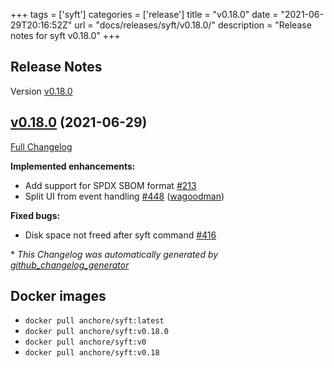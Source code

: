 +++
tags = ['syft']
categories = ['release']
title = "v0.18.0"
date = "2021-06-29T20:16:52Z"
url = "docs/releases/syft/v0.18.0/"
description = "Release notes for syft v0.18.0"
+++

## Release Notes

Version [v0.18.0](https://github.com/anchore/syft/releases/tag/v0.18.0)

## [v0.18.0](https://github.com/anchore/syft/tree/v0.18.0) (2021-06-29)

[Full Changelog](https://github.com/anchore/syft/compare/v0.17.1...v0.18.0)

**Implemented enhancements:**

- Add support for SPDX SBOM format [\#213](https://github.com/anchore/syft/issues/213)
- Split UI from event handling [\#448](https://github.com/anchore/syft/pull/448) ([wagoodman](https://github.com/wagoodman))

**Fixed bugs:**

- Disk space not freed after syft command [\#416](https://github.com/anchore/syft/issues/416)



\* *This Changelog was automatically generated by [github_changelog_generator](https://github.com/github-changelog-generator/github-changelog-generator)*


## Docker images

- `docker pull anchore/syft:latest`
- `docker pull anchore/syft:v0.18.0`
- `docker pull anchore/syft:v0`
- `docker pull anchore/syft:v0.18`
